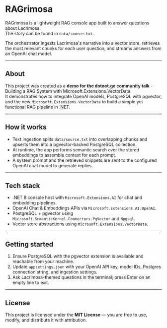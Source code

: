 # RAGrimosa

RAGrimosa is a lightweight RAG console app built to answer questions about Lacrimosa.  
The story can be found in `data/source.txt`.

The orchestrator ingests Lacrimosa's narrative into a vector store, retrieves the most relevant chunks for each user question, and streams answers from an OpenAI chat model.

---

## About

This project was created as a **demo for the dotnet.ge community talk**  - Building a RAG System with Microsoft.Extensions.VectorData.  
It demonstrates how to integrate OpenAI models, PostgreSQL with pgvector, and the new `Microsoft.Extensions.VectorData` to build a simple yet functional RAG pipeline in .NET.

---

## How it works
- Text ingestion splits `data/source.txt` into overlapping chunks and upserts them into a pgvector-backed PostgreSQL collection.
- At runtime, the app performs semantic search over the stored embeddings to assemble context for each prompt.
- A system prompt and the retrieved snippets are sent to the configured OpenAI chat model to generate replies.

---

## Tech stack
- .NET 8 console host with `Microsoft.Extensions.AI` for chat and embedding pipelines.  
- OpenAI Chat & Embeddings APIs via `Microsoft.Extensions.AI.OpenAI`.  
- PostgreSQL + pgvector using `Microsoft.SemanticKernel.Connectors.PgVector` and `Npgsql`.  
- Vector store abstractions using `Microsoft.Extensions.VectorData`.

---

## Getting started
1. Ensure PostgreSQL with the pgvector extension is available and reachable from your machine.  
2. Update `appsettings.json` with your OpenAI API key, model IDs, Postgres connection string, and ingestion settings.  
3. Ask Lacrimosa-themed questions in the terminal; press Enter on an empty line to exit.

---

## License

This project is licensed under the **MIT License** — you are free to use, modify, and distribute it with attribution.
